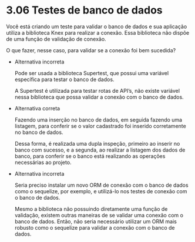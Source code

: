 # 3.06 Testes de banco de dados
Você está criando um teste para validar o banco de dados e sua aplicação utiliza a biblioteca Knex para realizar a conexão. Essa biblioteca não dispõe de uma função de validação de conexão.

O que fazer, nesse caso, para validar se a conexão foi bem sucedida?

- Alternativa incorreta
    
    Pode ser usada a biblioteca Supertest, que possui uma variável específica para testar o banco de dados.
    
    A Supertest é utilizada para testar rotas de API’s, não existe variável nessa biblioteca que possa validar a conexão com o banco de dados.
    
- Alternativa correta
    
    Fazendo uma inserção no banco de dados, em seguida fazendo uma listagem, para conferir se o valor cadastrado foi inserido corretamente no banco de dados.
    
    Dessa forma, é realizada uma dupla inspeção, primeiro ao inserir no banco com sucesso, e a segunda, ao realizar a listagem dos dados de banco, para conferir se o banco está realizando as operações necessárias ao projeto.
    
- Alternativa incorreta
    
    Seria preciso instalar um novo ORM de conexão com o banco de dados como o sequelize, por exemplo, e utilizá-lo nos testes de conexão com o banco de dados.
    
    Mesmo a biblioteca não possuindo diretamente uma função de validação, existem outras maneiras de se validar uma conexão com o banco de dados. Então, não seria necessário utilizar um ORM mais robusto como o sequelize para validar a conexão com o banco de dados.
